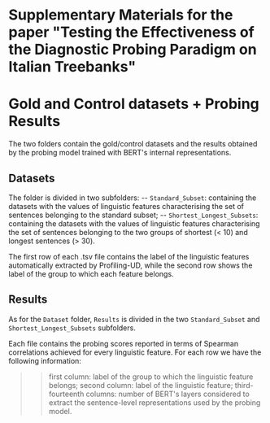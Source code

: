 # Supplementary Materials for the paper "Testing the Effectiveness of the Diagnostic Probing Paradigm on Italian Treebanks"

# Gold and Control datasets + Probing Results 

The two folders contain the gold/control datasets and the results obtained by the probing model trained with BERT's internal representations.

## Datasets

The folder is divided in two subfolders:
-- ``Standard_Subset``: containing the datasets with the values of linguistic features characterising the set of sentences belonging to the standard subset;
-- ``Shortest_Longest_Subsets``: containing the datasets with the values of linguistic features characterising the set of sentences belonging to the two groups of shortest (< 10) and longest sentences (> 30).

The first row of each .tsv file contains the label of the linguistic features automatically extracted by Profiling-UD, while the second row shows the label of the group to which each feature belongs. 


## Results

As for the ``Dataset`` folder, ``Results`` is divided in the two ``Standard_Subset`` and ``Shortest_Longest_Subsets`` subfolders.

Each file contains the probing scores reported in terms of Spearman correlations achieved for every linguistic feature. For each row we have the following information:
>> first column: label of the group to which the linguistic feature belongs;
>> second column: label of the linguistic feature;
>> third-fourteenth columns: number of BERT's layers considered to extract the sentence-level representations used by the probing model.
